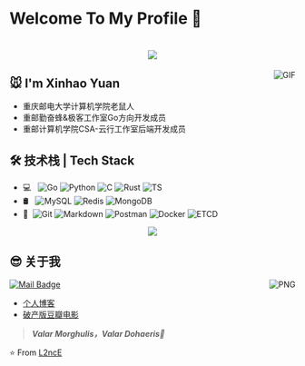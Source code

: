 # Welcome To My Profile 👋

<h1 align="center">
  <a href="https://yuanxinhao.top/">
    <img src="https://readme-typing-svg.herokuapp.com?font=EB+Garamond&size=27&color=1662B5&center=true&vCenter=true&lines=fmt.Printf(%22Hello%2C+World%22);%E5%97%A8%E5%91%80%EF%BC%8C%E4%BD%A0%E6%9D%A5%E8%BE%A3%EF%BC%81%F0%9F%92%95">
  </a>
</h1>

<img align="right" alt="GIF" src="https://raw.githubusercontent.com/JoeyBling/JoeyBling/master/pic/pusheencode.gif" />

## 🐭 I'm Xinhao Yuan
- 重庆邮电大学计算机学院老鼠人
- 重邮勤奋蜂&极客工作室Go方向开发成员
- 重邮计算机学院CSA-云行工作室后端开发成员

## 🛠 技术栈 | Tech Stack

- 💻 &#160; ![Go](https://img.shields.io/badge/-Go-333333?style=flat&logo=Go&logoColor=007396)
![Python](https://img.shields.io/badge/-Python-333333?style=flat&logo=Python&logoColor=FCC624)
![C](https://img.shields.io/badge/-C-333333?style=flat&logo=C&logoColor=ACC624)
![Rust](https://img.shields.io/badge/-Rust-333333?style=flat&logo=Rust&logoColor=A2C644)
![TS](https://img.shields.io/badge/-TypeScript-333333?style=flat&logo=TypeScript&logoColor=YGE384)
- 🛢 &#160; ![MySQL](https://img.shields.io/badge/-MySQL-333333?style=flat&logo=mysql)
![Redis](https://img.shields.io/badge/-Redis-333333?style=flat&logo=redis)
![MongoDB](https://img.shields.io/badge/-MongoDB-333333?style=flat&logo=MongoDB)
- 🔧 &#160;![Git](https://img.shields.io/badge/-Git-333333?style=flat&logo=git)
![Markdown](https://img.shields.io/badge/-Markdown-333333?style=flat&logo=markdown)
![Postman](https://img.shields.io/badge/-Postman-333333?style=flat&logo=Postman)
![Docker](https://img.shields.io/badge/-Docker-333333?style=flat&logo=Docker)
![ETCD](https://img.shields.io/badge/-ETCD-333333?style=flat&logo=ETCD)

<div align="center"> <img src="https://activity-graph.herokuapp.com/graph?username=L2ncE&theme=minimal" /> </div>

## 😎 关于我
[![Mail Badge](https://img.shields.io/badge/-llance_24@foxmail.com-c14438?style=flat&logo=Gmail&logoColor=white&link=mailto:llance_24@foxmail.com)](mailto:llance_24@foxmail.com)
<img align="right" alt="PNG" src="https://github-readme-stats.vercel.app/api?username=L2ncE&show_icons=true&theme=default_repocard" />

- [个人博客](https://yuanxinhao.top/)
- [破产版豆瓣电影](http://poordouban.work/)


> ***Valar Morghulis，Valar Dohaeris🤞***

⭐️ From [L2ncE](https://github.com/L2ncE)
